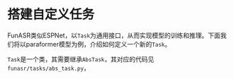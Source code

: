 # 搭建自定义任务
FunASR类似ESPNet，以`Task`为通用接口，从而实现模型的训练和推理。下面我们将以paraformer模型为例，介绍如何定义一个新的`Task`。

`Task`是一个类，其需要继承`AbsTask`，其对应的代码见`funasr/tasks/abs_task.py`，